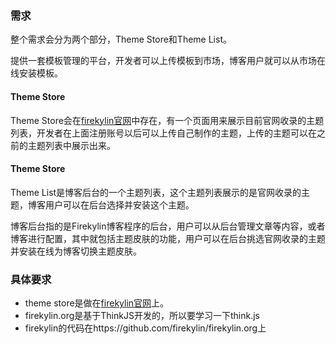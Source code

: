 ### 需求
整个需求会分为两个部分，Theme Store和Theme List。

提供一套模板管理的平台，开发者可以上传模板到市场，博客用户就可以从市场在线安装模板。


#### Theme Store
Theme Store会在[firekylin官网](firekylin.org)中存在，有一个页面用来展示目前官网收录的主题列表，开发者在上面注册账号以后可以上传自己制作的主题，上传的主题可以在之前的主题列表中展示出来。

#### Theme Store
Theme List是博客后台的一个主题列表，这个主题列表展示的是官网收录的主题，博客用户可以在后台选择并安装这个主题。

博客后台指的是Firekylin博客程序的后台，用户可以从后台管理文章等内容，或者博客进行配置，其中就包括主题皮肤的功能，用户可以在后台挑选官网收录的主题并安装在线为博客切换主题皮肤。

### 具体要求
* theme store是做在[firekylin官网](firekylin.org)上。
* firekylin.org是基于ThinkJS开发的，所以要学习一下think.js
* firekylin的代码在https://github.com/firekylin/firekylin.org上

